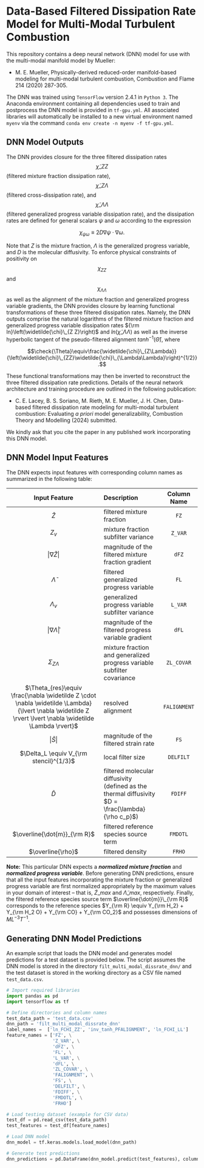 # Data-Based Filtered Dissipation Rate Model for Multi-Modal Turbulent Combustion

This repository contains a deep neural network (DNN) model for use with the multi-modal manifold model by Mueller:

- M. E. Mueller, Physically-derived reduced-order manifold-based modeling for multi-modal turbulent combustion, Combustion and Flame 214 (2020) 287-305.

The DNN was trained using ```TensorFlow``` version 2.4.1 in ```Python 3```. The Anaconda environment containing all dependencies used to train and postprocess the DNN model is provided in ```tf-gpu.yml```. All associated libraries will automatically be installed to a new virtual environment named ```myenv``` via the command ```conda env create -n myenv -f tf-gpu.yml```.


## DNN Model Outputs

The DNN provides closure for the three filtered dissipation rates $$\widetilde{\chi}\_{Z Z}$$ (filtered mixture fraction dissipation rate), $$\widetilde{\chi}\_{Z \Lambda}$$ (filtered cross-dissipation rate), and $$\widetilde{\chi}\_{\Lambda \Lambda}$$ (filtered generalized progress variable dissipation rate), and the dissipation rates are defined for general scalars $\psi$ and $\omega$ according to the expression

$$ \chi_{\psi \omega} \equiv 2 D \nabla \psi \cdot \nabla \omega.$$

Note that $Z$ is the mixture fraction, $\Lambda$ is the generalized progress variable, and $D$ is the molecular diffusivity. To enforce physical constraints of positivity on $$\chi_{ZZ}$$ and $$\chi_{\Lambda \Lambda}$$ as well as the alignment of the mixture fraction and generalized progress variable gradients, the DNN provides closure by learning functional transformations of these three filtered dissipation rates. Namely, the DNN outputs comprise the natural logarithms of the filtered mixture fraction and generalized progress variable dissipation rates ${\rm ln}\left(\widetilde{\chi}\_{Z Z}\right)$ and $ln\left(\widetilde{\chi}\_{\Lambda \Lambda}\right)$ as well as the inverse hyperbolic tangent of the pseudo-filtered alignment $tanh^{-1}\left(\check{\Theta}\right)$, where

$$\check{\Theta}\equiv\frac{\widetilde{\chi}\_{Z\Lambda}}{\left(\widetilde{\chi}\_{ZZ}\widetilde{\chi}\_{\Lambda\Lambda}\right)^{1/2}}.$$

These functional transformations may then be inverted to reconstruct the three filtered dissipation rate predictions. Details of the neural network architecture and training procedure are outlined in the following publication:

- C. E. Lacey, B. S. Soriano, M. Rieth, M. E. Mueller, J. H. Chen, Data-based filtered dissipation rate modeling for multi-modal turbulent combustion: Evaluating _a priori_ model generalizability, Combustion Theory and Modelling (2024) submitted.

We kindly ask that you cite the paper in any published work incorporating this DNN model.


## DNN Model Input Features

The DNN expects input features with corresponding column names as summarized in the following table:

| Input Feature | Description | Column Name   |
| :---:         |    :----   |        :---:   |
|   $\widetilde{Z}$            | filtered mixture fraction                  |    ```FZ```   |
|     $Z_v$          | mixture fraction subfilter variance        |    ```Z_VAR```   |
|       $\lvert \nabla \widetilde Z \rvert$        | magnitude of the filtered mixture fraction gradient                 |    ```dFZ```  |
|   $\widetilde{\Lambda}$            | filtered generalized progress variable                  |    ```FL```   |
|     $\Lambda_v$          | generalized progress variable subfilter variance        |    ```L_VAR```   |
|       $\lvert \nabla \widetilde \Lambda \rvert$        | magnitude of the filtered progress variable gradient                 |    ```dFL```  |
|     $\Sigma_{Z \Lambda}$          | mixture fraction and generalized progress variable subfilter covariance        |    ```ZL_COVAR```   |
|     $\Theta_{res}\equiv \frac{\nabla \widetilde Z \cdot \nabla \widetilde \Lambda}{\lvert \nabla \widetilde Z \rvert \lvert \nabla \widetilde \Lambda \rvert}$          | resolved alignment        |    ```FALIGNMENT```   |
|        $\lvert \widetilde S \rvert$       | magnitude of the filtered strain rate        |    ```FS```      |
|        $\Delta_L \equiv V_{\rm stencil}^{1/3}$       | local filter size                 |    ```DELFILT``` |
|       $\widetilde{D}$        | filtered molecular diffusivity (defined as the thermal diffusivity $D = \frac{\lambda}{\rho c_p}$)     |    ```FDIFF```   |
|      $\overline{\dot{m}}_{\rm R}$         | filtered reference species source term                  |    ```FMDOTL```|
|       $\overline{\rho}$        | filtered density        |    ```FRHO```   |

**Note:** This particular DNN expects a ***normalized mixture fraction*** and ***normalized progress variable***. Before generating DNN predictions, ensure that all the input features incorporating the mixture fraction or generalized progress variable are first normalized appropriately by the maximum values in your domain of interest – that is, $\widetilde{Z}\_{max}$ and $\widetilde{\Lambda}\_{max}$, respectively. Finally, the filtered reference species source term $\overline{\dot{m}}\_{\rm R}$ corresponds to the reference species $Y_{\rm R} \equiv Y_{\rm H_2} + Y_{\rm H_2 O} + Y_{\rm CO} + Y_{\rm CO_2}$ and possesses dimensions of $ML^{-3}T^{-1}$.

## Generating DNN Model Predictions

An example script that loads the DNN model and generates model predictions for a test dataset is provided below. The script assumes the DNN model is stored in the directory ```filt_multi_modal_dissrate_dnn/``` and the test dataset is stored in the working directory as a CSV file named ```test_data.csv```.

```python
# Import required libraries
import pandas as pd
import tensorflow as tf

# Define directories and column names
test_data_path = 'test_data.csv'
dnn_path = 'filt_multi_modal_dissrate_dnn'
label_names =  ['ln_FCHI_ZZ', 'inv_tanh_PFALIGNMENT', 'ln_FCHI_LL']
feature_names = ['FZ', \
                 'Z_VAR', \
                 'dFZ', \
                 'FL', \
                 'L_VAR', \
                 'dFL', \
                 'ZL_COVAR', \
                 'FALIGNMENT', \
                 'FS', \
                 'DELFILT', \
                 'FDIFF', \
                 'FMDOTL', \
                 'FRHO']

# Load testing dataset (example for CSV data)
test_df = pd.read_csv(test_data_path)
test_features = test_df[feature_names]

# Load DNN model
dnn_model = tf.keras.models.load_model(dnn_path)

# Generate test predictions
dnn_predictions = pd.DataFrame(dnn_model.predict(test_features), columns=label_names)

```
